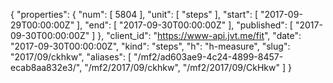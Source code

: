 {
  "properties": {
    "num": [
      5804
    ],
    "unit": [
      "steps"
    ],
    "start": [
      "2017-09-29T00:00:00Z"
    ],
    "end": [
      "2017-09-30T00:00:00Z"
    ],
    "published": [
      "2017-09-30T00:00:00Z"
    ]
  },
  "client_id": "https://www-api.jvt.me/fit",
  "date": "2017-09-30T00:00:00Z",
  "kind": "steps",
  "h": "h-measure",
  "slug": "2017/09/ckhkw",
  "aliases": [
    "/mf2/ad603ae9-4c24-4899-8457-ecab8aa832e3/",
    "/mf2/2017/09/ckhkw",
    "/mf2/2017/09/CkHkw"
  ]
}
